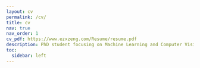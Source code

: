 ```yaml
---
layout: cv
permalink: /cv/
title: cv
nav: true
nav_order: 1
cv_pdf: https://www.ezxzeng.com/Resume/resume.pdf
description: PhD student focusing on Machine Learning and Computer Vision, University of Waterloo.
toc:
  sidebar: left
---
```


